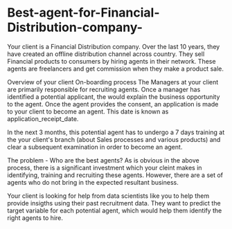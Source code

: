 # Best-agent-for-Financial-Distribution-company-
Your client is a Financial Distribution company. Over the last 10 years, they have created an offline distribution channel across country. They sell Financial products to consumers by hiring agents in their network. These agents are freelancers and get commission when they make a product sale.


Overview of your client On-boarding process
The Managers at your client are primarily responsible for recruiting agents. Once a manager has identified a potential applicant, the would explain the business opportunity to the agent. Once the agent provides the consent, an application is made to your client to become an agent. This date is known as application_receipt_date.

In the next 3 months, this potential agent has to undergo a 7 days training at the your client's branch (about Sales processes and various products) and clear a subsequent examination in order to become an agent.




The problem - Who are the best agents?
As is obvious in the above process, there is a significant investment which your cleint makes in identifying, training and recruiting these agents. However, there are a set of agents who do not bring in the expected resultant business.

Your client is looking for help from data scientists like you to help them provide insigths using their past recruitment data. They want to predict the target variable for each potential agent, which would help them identify the right agents to hire.


